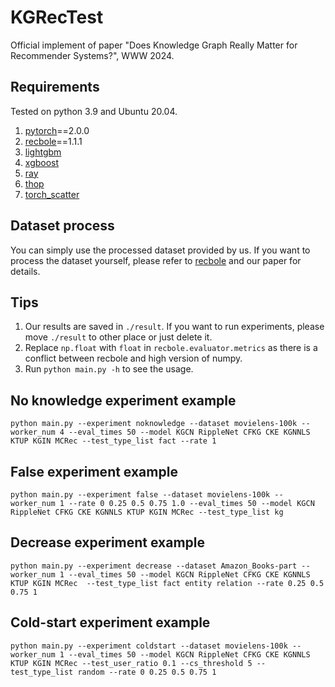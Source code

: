 # KGRecTest
Official implement of paper "Does Knowledge Graph Really Matter for Recommender Systems?", WWW 2024.

## Requirements
Tested on python 3.9 and Ubuntu 20.04.
1. [pytorch](https://pytorch.org/)==2.0.0
2. [recbole](https://recbole.io/)==1.1.1
3. [lightgbm](https://github.com/microsoft/LightGBM/tree/master/python-package)
4. [xgboost](https://github.com/dmlc/xgboost)
5. [ray](https://www.ray.io/)
6. [thop](https://github.com/Lyken17/pytorch-OpCounter)
7. [torch_scatter](https://github.com/rusty1s/pytorch_scatter/tree/master)

## Dataset process
You can simply use the processed dataset provided by us. If you want to process the dataset yourself, please refer to [recbole](https://recbole.io/) and our paper for details.

## Tips
1. Our results are saved in ```./result```. If you want to run experiments, please move ```./result``` to other place or just delete it.
2. Replace ```np.float``` with ```float``` in ```recbole.evaluator.metrics``` as there is a conflict between recbole and high version of numpy.
3. Run ```python main.py -h``` to see the usage.

## No knowledge experiment example
```shell
python main.py --experiment noknowledge --dataset movielens-100k --worker_num 4 --eval_times 50 --model KGCN RippleNet CFKG CKE KGNNLS KTUP KGIN MCRec --test_type_list fact --rate 1
```

## False experiment example
```shell
python main.py --experiment false --dataset movielens-100k --worker_num 1 --rate 0 0.25 0.5 0.75 1.0 --eval_times 50 --model KGCN RippleNet CFKG CKE KGNNLS KTUP KGIN MCRec --test_type_list kg
```

## Decrease experiment example
```shell
python main.py --experiment decrease --dataset Amazon_Books-part --worker_num 1 --eval_times 50 --model KGCN RippleNet CFKG CKE KGNNLS KTUP KGIN MCRec  --test_type_list fact entity relation --rate 0.25 0.5 0.75 1
```


## Cold-start experiment example
```shell
python main.py --experiment coldstart --dataset movielens-100k --worker_num 1 --eval_times 50 --model KGCN RippleNet CFKG CKE KGNNLS KTUP KGIN MCRec --test_user_ratio 0.1 --cs_threshold 5 --test_type_list random --rate 0 0.25 0.5 0.75 1
```
